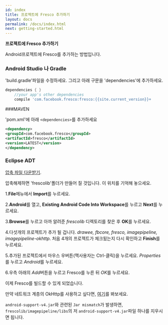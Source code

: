 ```yaml
---
id: index
title: 프로젝트에 Fresco 추가하기
layout: docs
permalink: /docs/index.html
next: getting-started.html
---
```


**프로젝트에 Fresco 추가하기**

Android프로젝트에 Fresco를 추가하는 방법입니다.

### Android Studio 나 Gradle

'build.gradle'파일을 수정하세요. 그리고 아래 구문을 'dependencies'에 추가하세요.

```groovy
dependencies { }
	//your app's other dependencies
    compile 'com.facebook.fresco:fresco:{{site.current_version}}+
```
###MAVEN

'pom.xml'에 아래 `<dependencies>`를 추가하세요

```xml
<dependency>
<groupId>com.facebook.fresco</groupId>
<artifactId>fresco</artifactId>
<version>LATEST</version>
</dependency>
```

### Eclipse ADT

[압축 파일 다운받기](https://github.com/facebook/fresco/releases/download/v{{site.current_version}}/frescolib-v{{site.current_version}}.zip).

압축해제하면 'frescolib'폴더가 만들어 질 것입니다. 이 위치를 기억해 놓으세요.

1.**File**메뉴에서 **Import**를 누르세요.

2.**Android**를 열고, **Existing Android Code Into Workspace**를 누르고 **Next**를 누르세요.

3.**Browse**를 누르고 아까 알려준 *frescolib* 디렉토리를 찾은 후 **OK**를 누르세요.

4.다섯개의 프로젝트가 추가 될 겁니다. *drawee, fbcore, fresco, imagepipeline, imagepipeline-okhttp*. 처음 4개의 프로젝트가 체크됬는지 다시 확인하고 **Finish**를 누르세요.

5.추가된 프로젝트에서 마우스 우버튼(맥사용자는 Ctrl-클릭)을 누르세요. *Properties*를 누르고 *Android*를 누르세요.

6.우측 아래의 *Add*버튼을 누르고 Fresco를 누른 뒤 *OK*를 누르세요.

이제 Fresco를 빌드할 수 있게 되었습니다.

만약 네트워크 계층의 OkHttp를 사용하고 싶다면, [여기](using-other-network-layers.html#_)를 봐보세요.

`android-support-v4.jar`와 관련된 `Jar mismatch`가 발생하면, `frescolib/imagepipeline/libs`의 저 `android-support-v4.jar`파일 하나를 지우시면 됩니다.
